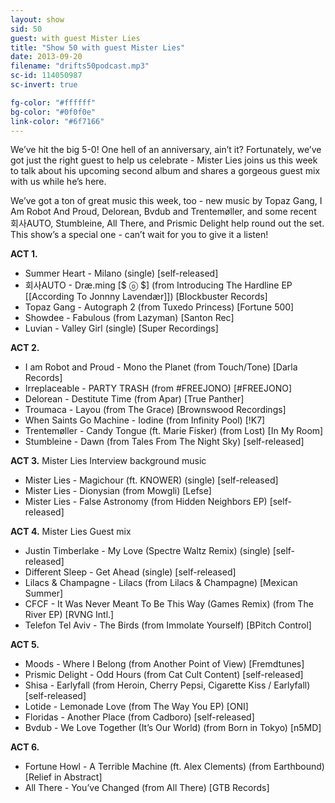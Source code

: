 ```yaml
---
layout: show
sid: 50
guest: with guest Mister Lies
title: "Show 50 with guest Mister Lies"
date: 2013-09-20
filename: "drifts50podcast.mp3"
sc-id: 114050987
sc-invert: true

fg-color: "#ffffff"
bg-color: "#0f0f0e"
link-color: "#6f7166"
---
```


We’ve hit the big 5-0! One hell of an anniversary, ain’t it? Fortunately, we’ve got just the right guest to help us celebrate - Mister Lies joins us this week to talk about his upcoming second album and shares a gorgeous guest mix with us while he’s here.

We’ve got a ton of great music this week, too - new music by Topaz Gang, I Am Robot And Proud, Delorean, Bvdub and Trentemøller, and some recent 회사AUTO, Stumbleine, All There, and Prismic Delight help round out the set. This show’s a special one - can’t wait for you to give it a listen!

**ACT 1.**

* Summer Heart - Milano (single) [self-released]
* 회사AUTO - Dræ.ming [$ ⓞ $] (from Introducing The Hardline EP [[According To Jonnny Lavendær]]) [Blockbuster Records]
* Topaz Gang - Autograph 2 (from Tuxedo Princess) [Fortune 500]
* Showdee - Fabulous (from Lazyman) [Santon Rec]
* Luvian - Valley Girl (single) [Super Recordings]

**ACT 2.**

* I am Robot and Proud - Mono the Planet (from Touch/Tone) [Darla Records]
* Irreplaceable - PARTY TRASH (from #FREEJONO) [#FREEJONO]
* Delorean - Destitute Time (from Apar) [True Panther]
* Troumaca - Layou (from The Grace) [Brownswood Recordings]
* When Saints Go Machine - Iodine (from Infinity Pool) [!K7]
* Trentemøller - Candy Tongue (ft. Marie Fisker) (from Lost) [In My Room]
* Stumbleine - Dawn (from Tales From The Night Sky) [self-released]

**ACT 3.** Mister Lies Interview background music

* Mister Lies - Magichour (ft. KNOWER) (single) [self-released]
* Mister Lies - Dionysian (from Mowgli) [Lefse]
* Mister Lies - False Astronomy (from Hidden Neighbors EP) [self-released]

**ACT 4.** Mister Lies Guest mix

* Justin Timberlake - My Love (Spectre Waltz Remix) (single) [self-released]
* Different Sleep - Get Ahead (single) [self-released]
* Lilacs & Champagne - Lilacs (from Lilacs & Champagne) [Mexican Summer]
* CFCF - It Was Never Meant To Be This Way (Games Remix) (from The River EP) [RVNG Intl.]
* Telefon Tel Aviv - The Birds (from Immolate Yourself) [BPitch Control]

**ACT 5.**

* Moods - Where I Belong (from Another Point of View) [Fremdtunes]
* Prismic Delight - Odd Hours (from Cat Cult Content) [self-released]
* Shisa - Earlyfall (from Heroin, Cherry Pepsi, Cigarette Kiss / Earlyfall) [self-released]
* Lotide - Lemonade Love (from The Way You EP) [ONI]
* Floridas - Another Place (from Cadboro) [self-released]
* Bvdub - We Love Together (It’s Our World) (from Born in Tokyo) [n5MD]

**ACT 6.**

* Fortune Howl - A Terrible Machine (ft. Alex Clements) (from Earthbound) [Relief in Abstract]
* All There - You’ve Changed (from All There) [GTB Records]
